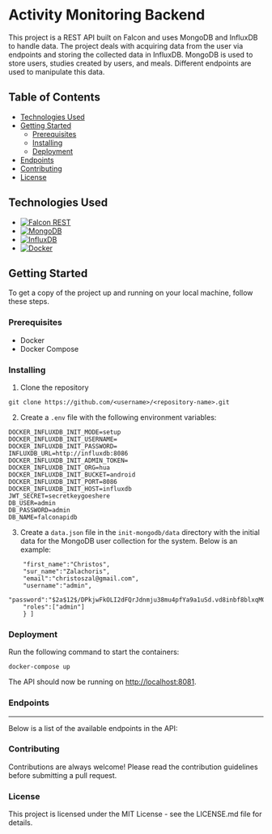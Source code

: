# Activity Monitoring Backend

This project is a REST API built on Falcon and uses MongoDB and InfluxDB to handle data. The project deals with acquiring data from the user via endpoints and storing the collected data in InfluxDB. MongoDB is used to store users, studies created by users, and meals. Different endpoints are used to manipulate this data.

Table of Contents
-----------------

*   [Technologies Used](#technologies-used)
*   [Getting Started](#getting-started)
    *   [Prerequisites](#prerequisites)
    *   [Installing](#installing)
    *   [Deployment](#deployment)
*   [Endpoints](#endpoints)
*   [Contributing](#contributing)
*   [License](#license)

Technologies Used
-----------------

* [![Falcon REST][FalconREST.icon]][FalconREST-url]
* [![MongoDB][MongoDB.icon]][MongoDB-url]
* [![InfluxDB][InfluxDB.icon]][InfluxDB-url]
* [![Docker][Docker.icon]][Docker-url]

Getting Started
---------------

To get a copy of the project up and running on your local machine, follow these steps.

### Prerequisites

*   Docker
*   Docker Compose

### Installing

1.  Clone the repository

```git clone https://github.com/<username>/<repository-name>.git```

2.  Create a `.env` file with the following environment variables:


```
DOCKER_INFLUXDB_INIT_MODE=setup 
DOCKER_INFLUXDB_INIT_USERNAME=
DOCKER_INFLUXDB_INIT_PASSWORD= 
INFLUXDB_URL=http://influxdb:8086 
DOCKER_INFLUXDB_INIT_ADMIN_TOKEN=
DOCKER_INFLUXDB_INIT_ORG=hua 
DOCKER_INFLUXDB_INIT_BUCKET=android 
DOCKER_INFLUXDB_INIT_PORT=8086 
DOCKER_INFLUXDB_INIT_HOST=influxdb 
JWT_SECRET=secretkeygoeshere 
DB_USER=admin 
DB_PASSWORD=admin 
DB_NAME=falconapidb
```

3.  Create a `data.json` file in the `init-mongodb/data` directory with the initial data for the MongoDB user collection for the system. Below is an example:


```[     {         
    "first_name":"Christos",         
    "sur_name":"Zalachoris",         
    "email":"christoszal@gmail.com",         
    "username":"admin",         
    "password":"$2a$12$/DPkjwFkOLI2dFQrJdnmju38mu4pfYa9a1uSd.vd8inbf8blxqMG",         
    "roles":["admin"]     
    } ]
 ```

### Deployment

Run the following command to start the containers:

```docker-compose up```

The API should now be running on [http://localhost:8081](http://localhost:8081).

### Endpoints
---------

Below is a list of the available endpoints in the API:



### Contributing

Contributions are always welcome! Please read the contribution guidelines before submitting a pull request.

### License

This project is licensed under the MIT License - see the LICENSE.md file for details.

[FalconREST.icon]: https://img.shields.io/badge/Falcon_REST-000000?style=for-the-badge&logo=falcon&logoColor=white
[FalconREST-url]: https://falconframework.org/
[MongoDB.icon]: https://img.shields.io/badge/MongoDB-47A248?style=for-the-badge&logo=mongodb&logoColor=white
[MongoDB-url]: https://www.mongodb.com/
[InfluxDB.icon]: https://img.shields.io/badge/InfluxDB-22ADF6?style=for-the-badge&logo=influxdb&logoColor=white
[InfluxDB-url]: https://www.influxdata.com/
[Docker.icon]: https://img.shields.io/badge/Docker-2496ED?style=for-the-badge&logo=docker&logoColor=white
[Docker-url]: https://www.docker.com/
